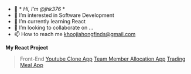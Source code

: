 
- 👋 * *Hi, I’m @jhk376* *
- 👀 I’m interested in Software Development
- 🌱 I’m currently learning React
- 💞️ I’m looking to collaborate on ...
- 📫 How to reach me [khoojiahongfinds@gmail.com](khoojiahongfinds@gmail.com)

**My React Project**
>Front-End
[Youtube Clone App](https://youtubebyclone.netlify.app)
[Team Member Allocation App](https://teammemberweblocal.netlify.app/)
[Trading](https://tradingk.netlify.app)
[Meal App](https://meallocal.netlify.app)


<!---
jhk376/jhk376 is a ✨ special ✨ repository because its `README.md` (this file) appears on your GitHub profile.
You can click the Preview link to take a look at your changes.
--->
